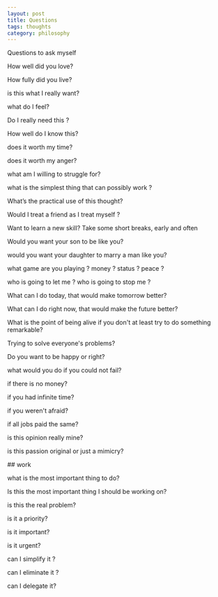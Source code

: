 ```yaml
---
layout: post
title: Questions
tags: thoughts
category: philosophy
---
```


Questions to ask myself 

How well did you love?

How fully did you live?

is this what I really want?

what do I feel?

Do I really need this ? 

How well do I know this?

does it worth my time?

does it worth my anger?

what am I willing to struggle for?

what is the simplest thing that can possibly work ?

What’s the practical use of this thought?

Would I treat a friend as I treat myself ?

Want to learn a new skill? Take some short breaks, early and often

Would you want your son to be like you?

would you want your daughter to marry a man like you?

what game are you playing ? money ? status ? peace ? 

who is going to let me ? who is going to stop me ?

What can I do today, that would make tomorrow better?

What can I do right now, that would make the future better?

What is the point of being alive if you don't at least try to do something remarkable?

Trying to solve everyone's problems?

Do you want to be happy or right?

what would you do if you could not fail?

if there is no money?

if you had infinite time? 

if you weren't afraid?

if all jobs paid the same?

is this opinion really mine?

is this passion original or just a mimicry?


## work 

what is the most important thing to do? 

Is this the most important thing I should be working on?

is this the real problem?

is it a priority?

is it important?

is it urgent?

can I simplify it ?

can I eliminate it ?

can I delegate it?

